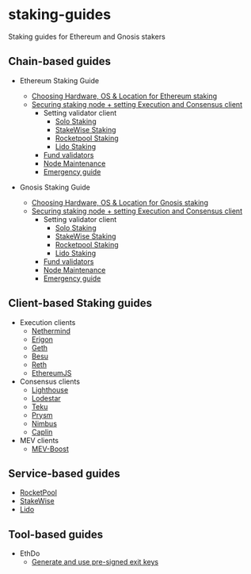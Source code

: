 # staking-guides
Staking guides for Ethereum and Gnosis stakers

## Chain-based guides
- Ethereum Staking Guide
  - [Choosing Hardware, OS & Location for Ethereum staking](https://stakers.space/ethereum-staking/staking-hardware)
  - [Securing staking node + setting Execution and Consensus client](https://stakers.space/ethereum-staking/full-guide)
    - Setting validator client
      - [Solo Staking](https://stakers.space/ethereum-staking/full-guide/solo)
      - [StakeWise Staking](https://stakers.space/ethereum-staking/full-guide/stakewise)
      - [Rocketpool Staking](https://stakers.space/ethereum-staking/full-guide/rocketpool)
      - [Lido Staking](https://stakers.space/ethereum-staking/full-guide/lido)
    - [Fund validators](https://stakers.space/ethereum-staking/keystores#deposit)
    - [Node Maintenance](https://stakers.space/ethereum-staking/maintenance)
    - [Emergency guide](https://stakers.space/ethereum-staking/emergency)
   
- Gnosis Staking Guide
  - [Choosing Hardware, OS & Location for Gnosis staking](https://stakers.space/gnosis-staking/staking-hardware)
  - [Securing staking node + setting Execution and Consensus client](https://stakers.space/gnosis-staking/full-guide)
    - Setting validator client
      - [Solo Staking](https://stakers.space/gnosis-staking/full-guide/solo)
      - [StakeWise Staking](https://stakers.space/gnosis-staking/full-guide/stakewise)
      - [Rocketpool Staking](https://stakers.space/gnosis-staking/full-guide/rocketpool)
      - [Lido Staking](https://stakers.space/gnosis-staking/full-guide/lido)
    - [Fund validators](https://stakers.space/gnosis-staking/keystores#deposit)
    - [Node Maintenance](https://stakers.space/gnosis-staking/maintenance)
    - [Emergency guide](https://stakers.space/gnosis-staking/emergency)
   
## Client-based Staking guides
- Execution clients
  - [Nethermind](https://stakers.space/nethermind)
  - [Erigon](https://stakers.space/erigon)
  - [Geth](https://stakers.space/geth)
  - [Besu](https://stakers.space/besu)
  - [Reth](https://stakers.space/reth)
  - [EthereumJS](https://stakers.space/ethereumjs)
- Consensus clients
  - [Lighthouse](https://stakers.space/lighthouse)
  - [Lodestar](https://stakers.space/lodestar)
  - [Teku](https://stakers.space/teku)
  - [Prysm](https://stakers.space/prysm)
  - [Nimbus](https://stakers.space/nimbus)
  - [Caplin](https://stakers.space/caplin)
- MEV clients
  - [MEV-Boost](https://stakers.space/mev-boost)

## Service-based guides
- [RocketPool](https://stakers.space/rocketpool)
- [StakeWise](https://stakers.space/stakewise)
- [Lido](https://stakers.space/ethereum-staking/full-guide/lido)

## Tool-based guides
- EthDo
  - [Generate and use pre-signed exit keys](https://github.com/Stakers-space/staking-scripts/tree/main/ethdo/presigned-exit-keys)
